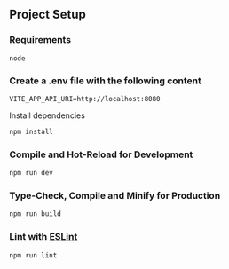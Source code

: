 ## Project Setup

### Requirements

```
node
```

### Create a .env file with the following content

```
VITE_APP_API_URI=http://localhost:8080
```

Install dependencies

```sh
npm install
```

### Compile and Hot-Reload for Development

```sh
npm run dev
```

### Type-Check, Compile and Minify for Production

```sh
npm run build
```

### Lint with [ESLint](https://eslint.org/)

```sh
npm run lint
```
